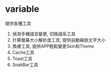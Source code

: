 # variable
提供各種工具
1. 偵測手機語言變更, 切換語系工具
2. 計算螢幕大小解析度工具, 提供自動縮放文字大小
3. 換膚工具, 提供APP輕鬆變更Skin和Theme
4. Cache工具
5. Toast工具
6. SnakBar工具
